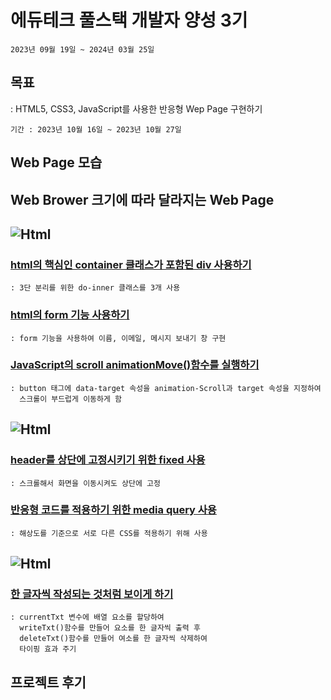 # 에듀테크 풀스택 개발자 양성 3기
```
2023년 09월 19일 ~ 2024년 03월 25일
```
## 목표

: HTML5, CSS3, JavaScript를 사용한 반응형 Wep Page 구현하기
```
기간 : 2023년 10월 16일 ~ 2023년 10월 27일
```
## Web Page 모습

## Web Brower 크기에 따라 달라지는 Web Page

## <img alt="Html" src ="https://img.shields.io/badge/HTML5-E34F26.svg?&style=for-the-badge&logo=HTML5&logoColor=white"/>

### [html의 핵심인 container 클래스가 포함된 div 사용하기](https://github.com/raknrak/MakeWebPage/blob/95b8bb43cb869c3ca36eca07abad1a6bf99e4e23/web_page/index.html#L104C8-L138C11)
```
: 3단 분리를 위한 do-inner 클래스를 3개 사용
```
### [html의 form 기능 사용하기](https://github.com/raknrak/MakeWebPage/blob/95b8bb43cb869c3ca36eca07abad1a6bf99e4e23/web_page/index.html#L228C13-L247C1)
```
: form 기능을 사용하여 이름, 이메일, 메시지 보내기 창 구현
```

### [JavaScript의 scroll animationMove()함수를 실행하기](https://github.com/raknrak/MakeWebPage/blob/95b8bb43cb869c3ca36eca07abad1a6bf99e4e23/web_page/index.html#L23C9-L52C8)
```
: button 태그에 data-target 속성을 animation-Scroll과 target 속성을 지정하여
  스크롤이 부드럽게 이동하게 함
```
## <img alt="Html" src ="https://img.shields.io/badge/CSS3-1572B6.svg?&style=for-the-badge&logo=CSS3&logoColor=white"/>

### [header를 상단에 고정시키기 위한 fixed 사용](https://github.com/raknrak/MakeWebPage/blob/b0301cccd4364bf9752549905ae139ea063d0121/web_page/style.css#L22C1-L30C1)
```
: 스크롤해서 화면을 이동시켜도 상단에 고정
```
### [반응형 코드를 적용하기 위한 media query 사용](https://github.com/raknrak/MakeWebPage/blob/b0301cccd4364bf9752549905ae139ea063d0121/web_page/style.css#L399C1-L541C1)
```
: 해상도를 기준으로 서로 다른 CSS를 적용하기 위해 사용
```   
## <img alt="Html" src ="https://img.shields.io/badge/javascript-F7DF1E.svg?&style=for-the-badge&logo=javascript&logoColor=white"/>

### [한 글자씩 작성되는 것처럼 보이게 하기](https://github.com/raknrak/MakeWebPage/blob/b0301cccd4364bf9752549905ae139ea063d0121/web_page/script.js#L14C1-L68C10)

```
: currentTxt 변수에 배열 요소를 할당하여
  writeTxt()함수를 만들어 요소를 한 글자씩 출력 후
  deleteTxt()함수를 만들어 여소를 한 글자씩 삭제하여 
  타이핑 효과 주기
```
## 프로젝트 후기
